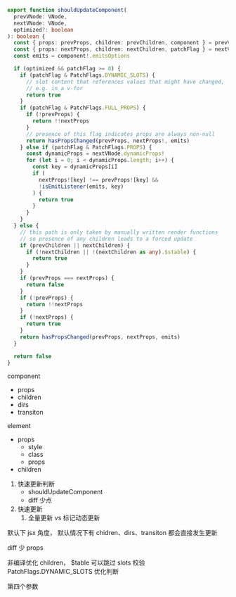 ```ts
export function shouldUpdateComponent(
  prevVNode: VNode,
  nextVNode: VNode,
  optimized?: boolean
): boolean {
  const { props: prevProps, children: prevChildren, component } = prevVNode
  const { props: nextProps, children: nextChildren, patchFlag } = nextVNode
  const emits = component!.emitsOptions

  if (optimized && patchFlag >= 0) {
    if (patchFlag & PatchFlags.DYNAMIC_SLOTS) {
      // slot content that references values that might have changed,
      // e.g. in a v-for
      return true
    }
    if (patchFlag & PatchFlags.FULL_PROPS) {
      if (!prevProps) {
        return !!nextProps
      }
      // presence of this flag indicates props are always non-null
      return hasPropsChanged(prevProps, nextProps!, emits)
    } else if (patchFlag & PatchFlags.PROPS) {
      const dynamicProps = nextVNode.dynamicProps!
      for (let i = 0; i < dynamicProps.length; i++) {
        const key = dynamicProps[i]
        if (
          nextProps![key] !== prevProps![key] &&
          !isEmitListener(emits, key)
        ) {
          return true
        }
      }
    }
  } else {
    // this path is only taken by manually written render functions
    // so presence of any children leads to a forced update
    if (prevChildren || nextChildren) {
      if (!nextChildren || !(nextChildren as any).$stable) {
        return true
      }
    }
    if (prevProps === nextProps) {
      return false
    }
    if (!prevProps) {
      return !!nextProps
    }
    if (!nextProps) {
      return true
    }
    return hasPropsChanged(prevProps, nextProps, emits)
  }

  return false
}
```

component
- props
- children
- dirs
- transiton

element
- props
  - style
  - class
  - props
- children

1. 快速更新判断
   - shouldUpdateComponent
   - diff 少点
2. 快速更新
   1. 全量更新 vs 标记动态更新



默认下 jsx 角度，
默认情况下有 chidren、dirs、transiton 都会直接发生更新

diff 少 props

非编译优化 children， $table 可以跳过 slots 校验
PatchFlags.DYNAMIC_SLOTS 优化判断

第四个参数